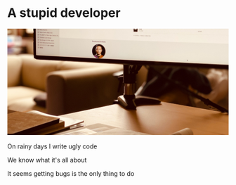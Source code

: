 # A stupid developer

![profile](https://github.com/ashchan/ashchan/blob/master/profile.jpg?raw=true)

On rainy days I write ugly code

We know what it's all about

It seems getting bugs is the only thing to do
